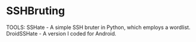 # SSHBruting
TOOLS:
  SSHate - A simple SSH bruter in Python, which employs a wordlist.
  DroidSSHate - A version I coded for Android.
